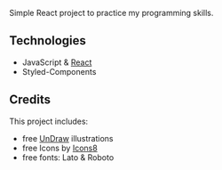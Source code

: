 Simple React project to practice my programming skills.

## Technologies
* JavaScript & [React](https://github.com/facebook/create-react-app)
* Styled-Components

## Credits
This project includes:
* free [UnDraw](https://undraw.co/illustrations) illustrations
* free Icons by [Icons8](https://icons8.com/)
* free fonts: Lato & Roboto
